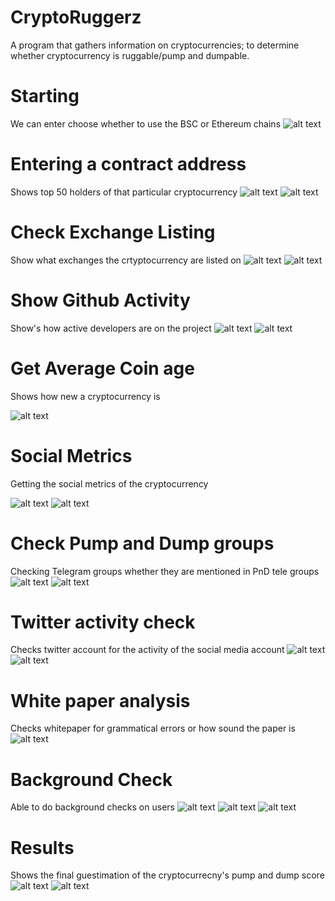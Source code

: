 # CryptoRuggerz
A program that gathers information on cryptocurrencies; to determine whether cryptocurrency is ruggable/pump and dumpable.

# Starting
We can enter choose whether to use the BSC or Ethereum chains
![alt text](https://github.com/EscabasJames/CryptoRuggerz/blob/master/USER%20GUIDE/Images/start.jpg)

# Entering a contract address
Shows top 50 holders of that particular cryptocurrency
![alt text](https://github.com/EscabasJames/CryptoRuggerz/blob/master/USER%20GUIDE/Images/holders.jpg)
![alt text](https://github.com/EscabasJames/CryptoRuggerz/blob/master/USER%20GUIDE/Images/holders2.jpg)

# Check Exchange Listing
Show what exchanges the crtyptocurrency are listed on
![alt text](https://github.com/EscabasJames/CryptoRuggerz/blob/master/USER%20GUIDE/Images/exchanges.jpg)
![alt text](https://github.com/EscabasJames/CryptoRuggerz/blob/master/USER%20GUIDE/Images/exchanges2.jpg)

# Show Github Activity
Show's how active developers are on the project
![alt text](https://github.com/EscabasJames/CryptoRuggerz/blob/master/USER%20GUIDE/Images/gitactivity.jpg)
![alt text](https://github.com/EscabasJames/CryptoRuggerz/blob/master/USER%20GUIDE/Images/gitactivity1.jpg)

# Get Average Coin age
Shows how new a cryptocurrency is

![alt text](https://github.com/EscabasJames/CryptoRuggerz/blob/master/USER%20GUIDE/Images/meanage.jpg)

# Social Metrics
Getting the social metrics of the cryptocurrency

![alt text](https://github.com/EscabasJames/CryptoRuggerz/blob/master/USER%20GUIDE/Images/social.jpg)
![alt text](https://github.com/EscabasJames/CryptoRuggerz/blob/master/USER%20GUIDE/Images/social2.jpg)

# Check Pump and Dump groups
Checking Telegram groups whether they are mentioned in PnD tele groups
![alt text](https://github.com/EscabasJames/CryptoRuggerz/blob/master/USER%20GUIDE/Images/telecheck.jpg)
![alt text](https://github.com/EscabasJames/CryptoRuggerz/blob/master/USER%20GUIDE/Images/telecheck2.jpg)

# Twitter activity check
Checks twitter account for the activity of the social media account
![alt text](https://github.com/EscabasJames/CryptoRuggerz/blob/master/USER%20GUIDE/Images/twittercheck.jpg)
![alt text](https://github.com/EscabasJames/CryptoRuggerz/blob/master/USER%20GUIDE/Images/twittercheck2.jpg)

# White paper analysis
Checks whitepaper for grammatical errors or how sound the paper is
![alt text](https://github.com/EscabasJames/CryptoRuggerz/blob/master/USER%20GUIDE/Images/whitepaper.jpg)

# Background Check
Able to do background checks on users
![alt text](https://github.com/EscabasJames/CryptoRuggerz/blob/master/USER%20GUIDE/Images/backgroundcheck.jpg)
![alt text](https://github.com/EscabasJames/CryptoRuggerz/blob/master/USER%20GUIDE/Images/backgroundcheck2.jpg)
![alt text](https://github.com/EscabasJames/CryptoRuggerz/blob/master/USER%20GUIDE/Images/backgroundcheck3.jpg)

# Results
Shows the final guestimation of the cryptocurrecny's pump and dump score
![alt text](https://github.com/EscabasJames/CryptoRuggerz/blob/master/USER%20GUIDE/Images/results.jpg)
![alt text](https://github.com/EscabasJames/CryptoRuggerz/blob/master/USER%20GUIDE/Images/2202meme.jpg)
